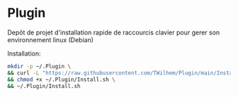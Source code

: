 # Plugin

Depôt de projet d'installation rapide de raccourcis clavier pour gerer son environnement linux (Debian)

Installation:
```bash
mkdir -p ~/.Plugin \
&& curl -L "https://raw.githubusercontent.com/TWilhem/Plugin/main/Install.sh" -o ~/.Plugin/Install.sh \
&& chmod +x ~/.Plugin/Install.sh \
&& ~/.Plugin/Install.sh
```